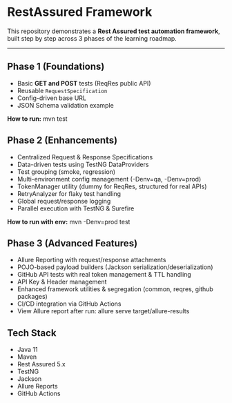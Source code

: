 # RestAssured Framework

This repository demonstrates a **Rest Assured test automation framework**, built step by step across 3 phases of the learning roadmap.

---

## Phase 1 (Foundations)

- Basic **GET and POST** tests (ReqRes public API)  
- Reusable `RequestSpecification`  
- Config-driven base URL  
- JSON Schema validation example  

**How to run:**
mvn test

## Phase 2 (Enhancements)

- Centralized Request & Response Specifications
- Data-driven tests using TestNG DataProviders
- Test grouping (smoke, regression)
- Multi-environment config management (-Denv=qa, -Denv=prod)
- TokenManager utility (dummy for ReqRes, structured for real APIs)
- RetryAnalyzer for flaky test handling
- Global request/response logging
- Parallel execution with TestNG & Surefire

**How to run with env:**
mvn -Denv=prod test

## Phase 3 (Advanced Features)

- Allure Reporting with request/response attachments
- POJO-based payload builders (Jackson serialization/deserialization)
- GitHub API tests with real token management & TTL handling
- API Key & Header management
- Enhanced framework utilities & segregation (common, reqres, github packages)
- CI/CD integration via GitHub Actions
- View Allure report after run:
allure serve target/allure-results

## Tech Stack

- Java 11
- Maven
- Rest Assured 5.x
- TestNG
- Jackson
- Allure Reports
- GitHub Actions
